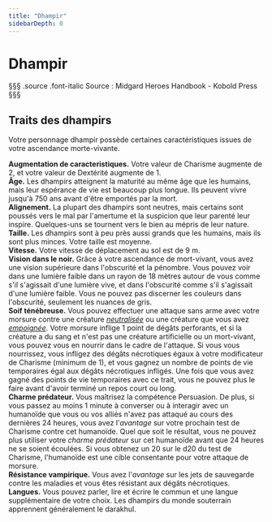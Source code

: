 ```yaml
---
title: "Dhampir"
sidebarDepth: 0
---
```

# Dhampir
§§§ .source .font-italic
Source : Midgard Heroes Handbook - Kobold Press
§§§

## Traits des dhampirs
Votre personnage dhampir possède certaines caractéristiques issues de votre ascendance morte-vivante.

**Augmentation de caracteristiques.** Votre valeur de Charisme augmente de 2, et votre valeur de Dextérité augmente de 1.  
**Âge.** Les dhampirs atteignent la maturité au même âge que les humains, mais leur espérance de vie est beaucoup plus longue. Ils peuvent vivre jusqu'à 750 ans avant d'être emportés par la mort.  
**Alignement.** La plupart des dhampirs sont neutres, mais certains sont poussés vers le mal par l'amertume et la suspicion que leur parenté leur inspire. Quelques-uns se tournent vers le bien au mépris de leur nature.  
**Taille.** Les dhampirs sont à peu près aussi grands que les humains, mais ils sont plus minces. Votre taille est moyenne.  
**Vitesse.** Votre vitesse de déplacement au sol est de 9 m.  
**Vision dans le noir.** Grâce à votre ascendance de mort-vivant, vous avez une vision supérieure dans l'obscurité et la pénombre. Vous pouvez voir dans une lumière faible dans un rayon de 18 mètres autour de vous comme s'il s'agissait d'une lumière vive, et dans l'obscurité comme s'il s'agissait d'une lumière faible. Vous ne pouvez pas discerner les couleurs dans l'obscurité, seulement les nuances de gris.  
**Soif ténébreuse.** Vous pouvez effectuer une attaque sans arme avec votre morsure contre une créature [_neutralisée_](/gerer-la-sante-du-personnage/#neutralise) ou une créature que vous avez [_empoignée_](/gerer-la-sante-du-personnage/#empoigne). Votre morsure inflige 1 point de dégâts perforants, et si la créature a du sang et n'est pas une créature artificielle ou un mort-vivant, vous pouvez vous en nourrir dans le cadre de l'attaque. Si vous vous nourrissez, vous infligez des dégâts nécrotiques égaux à votre modificateur de Charisme (minimum de 1), et vous gagnez un nombre de points de vie temporaires égal aux dégâts nécrotiques infligés. Une fois que vous avez gagné des points de vie temporaires avec ce trait, vous ne pouvez plus le faire avant d'avoir terminé un repos court ou long.  
**Charme prédateur.** Vous maîtrisez la compétence Persuasion. De plus, si vous passez au moins 1 minute à converser ou à interagir avec un humanoïde que vous ou vos alliés n'avez pas attaqué au cours des dernières 24 heures, vous avez l'_avantage_ sur votre prochain test de Charisme contre cet humanoïde. Quel que soit le résultat, vous ne pouvez plus utiliser votre _charme prédateur_ sur cet humanoïde avant que 24 heures ne se soient écoulées. Si vous obtenez un 20 sur le d20 du test de Charisme, l'humanoïde est une cible consentante pour votre attaque de morsure.  
**Résistance vampirique.** Vous avez l'_avantage_ sur les jets de sauvegarde contre les maladies et vous êtes résistant aux dégâts nécrotiques.  
**Langues.** Vous pouvez parler, lire et écrire le commun et une langue supplémentaire de votre choix. Les dhampirs du monde souterrain apprennent généralement le darakhul.
